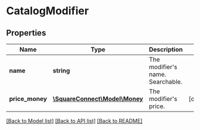 # CatalogModifier

## Properties
Name | Type | Description | Notes
------------ | ------------- | ------------- | -------------
**name** | **string** | The modifier&#39;s name. Searchable. | 
**price_money** | [**\SquareConnect\Model\Money**](Money.md) | The modifier&#39;s price. | [optional] 

[[Back to Model list]](../README.md#documentation-for-models) [[Back to API list]](../README.md#documentation-for-api-endpoints) [[Back to README]](../README.md)


